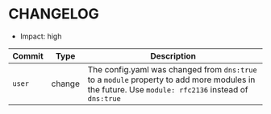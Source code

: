 # CHANGELOG
* Impact: high

| Commit | Type | Description |
| --- | --- | --- |
| `user` | change | The config.yaml was changed from `dns:true` to a `module` property to add more modules in the future. Use `module: rfc2136` instead of `dns:true` |